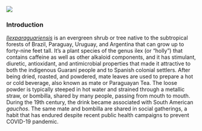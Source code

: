 <a href="https://www.juncture-digital.org"><img src="https://juncture-digital.github.io/juncture/static/images/ve-button.png"></a>

<param ve-config 
       title="worm report"
       author="Jordan Angel Norviel"
       banner="https://upload.wikimedia.org/wikipedia/commons/3/3c/Picture_Natural_History_-_No_298_-_The_Earth-worm.png"
       layout="vertical">

### Introduction
[_Ilexparaguariensis_](https://powo.science.kew.org/taxon/urn:lsid:ipni.org:names:315555-2) is an evergreen shrub or tree native to the subtropical forests of Brazil, Paraguay, Uruguay, and Argentina that can grow up to forty-nine feet tall. It’s a plant species of the genus ilex (or “holly”) that contains caffeine as well as other alkaloid components, and it has stimulant, diuretic, antioxidant, and antimicrobial properties that made it attractive to both the indigenous Guaraní people and to Spanish colonial settlers. After being dried, roasted, and powdered, mate leaves are used to prepare a hot or cold beverage, also known as mate or Paraguayan Tea. The loose powder is typically steeped in hot water and strained through a <span data-mouseover-image-zoomto="396,798,939,417">metallic straw</span>, or bombilla, shared by many people, passing from mouth to mouth. During the 19th century, the drink became associated with South American *gauchos*. The same mate and bombilla are shared in social gatherings, a habit that has endured despite recent public health campaigns to prevent COVID-19 pandemic.
<param ve-compare sync label="worm in dirt" description="Photograph" license="public domain" url="https://upload.wikimedia.org/wikipedia/commons/e/ee/Earthworm_01.jpg">
<param ve-compare sync label="butterfly worm" description="Photograph" license="public domain"
url="Black_Swallowtail_Papilio_polyxenes_Closeup.jpeg">
<param ve-video vid="XVjTwkrVhtY"><param ve-entity eid="Q211036" title="stimulant">
<param ve-entity eid="Q46429" title=“Guarani people”>
<param ve-entity eid="Q60235" title="caffeine">
<param ve-plant-specimen jpid="10.5555/al.ap.specimen.linn-hs1598-85">
<param ve-iframe src="https://archive.org/details/sensitiveplant00shel/page/n9/mode/2up?view=theater">

